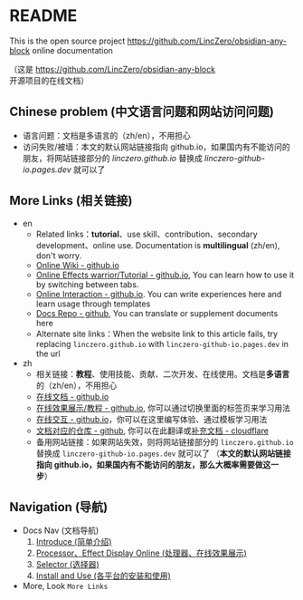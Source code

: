 # README

This is the open source project https://github.com/LincZero/obsidian-any-block online documentation

（这是 https://github.com/LincZero/obsidian-any-block 开源项目的在线文档）

## Chinese problem (中文语言问题和网站访问问题)

- 语言问题：文档是多语言的（zh/en），不用担心
- 访问失败/被墙：本文的默认网站链接指向 github.io，如果国内有不能访问的朋友，将网站链接部分的 *linczero.github.io* 替换成 *linczero-github-io.pages.dev* 就可以了

## More Links (相关链接)

- en
	- Related links：**tutorial**、use skill、contribution、secondary development、online use. Documentation is **multilingual** (zh/en), don't worry.
	- [Online Wiki - github.io](https://linczero.github.io/MdNote_Public/ProductDoc/AnyBlock/)
	- [Online Effects warrior/Tutorial - github.io](https://linczero.github.io/MdNote_Public/ProductDoc/AnyBlock/README.show.md), You can learn how to use it by switching between tabs.
	- [Online Interaction - github.io](https://any-block.github.io/obsidian-any-block/). You can write experiences here and learn usage through templates
	- [Docs Repo - github](https://github.com/LincDocs/MdNote_Public/tree/main/ProductDoc/AnyBlock), You can translate or supplement documents here
	- Alternate site links：When the website link to this article fails, try replacing `linczero.github.io` with `linczero-github-io.pages.dev` in the url
- zh
	- 相关链接：**教程**、使用技能、贡献、二次开发、在线使用。文档是**多语言**的（zh/en），不用担心
	- [在线文档 - github.io](https://linczero.github.io/MdNote_Public/ProductDoc/AnyBlock/)
	- [在线效果展示/教程 - github.io](https://linczero.github.io/MdNote_Public/ProductDoc/AnyBlock/README.show.md), 你可以通过切换里面的标签页来学习用法
	- [在线交互 - github.io](https://any-block.github.io/obsidian-any-block/)，你可以在这里编写体验、通过模板学习用法
	- [文档对应的仓库 - github](https://github.com/LincDocs/MdNote_Public/tree/main/ProductDoc/AnyBlock), 你可以在此翻译或[补充文档 - cloudflare](https://linczero-github-io.pages.dev/MdNote_Public/ProductDoc/AnyBlock/)
	- 备用网站链接：如果网站失效，则将网站链接部分的 `linczero.github.io` 替换成 `linczero-github-io.pages.dev` 就可以了
	  （**本文的默认网站链接指向 github.io，如果国内有不能访问的朋友，那么大概率需要做这一步**）

## Navigation (导航)

- Docs Nav (文档导航)
  1. [Introduce (简单介绍)](./docs/en/01.%20Introduce.md)
  2. [Processor、Effect Display Online (处理器、在线效果展示)](./docs/en/02.%20Processor.md)
  3. [Selector (选择器)](./docs/en/03.%20Selector.md)
  4. [Install and Use (各平台的安装和使用)](./docs/en/04.%20InstallAndUse_Obsidian.md)
- More, Look `More Links`











